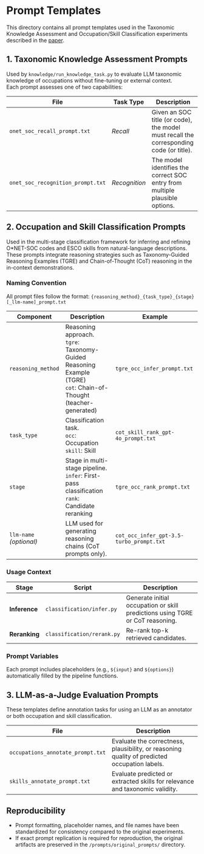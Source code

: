 # Prompt Templates

This directory contains all prompt templates used in the Taxonomic Knowledge Assessment and Occupation/Skill Classification experiments described in the [paper](https://arxiv.org/abs/2503.12989). 

## 1. Taxonomic Knowledge Assessment Prompts

Used by `knowledge/run_knowledge_task.py` to evaluate LLM taxonomic knowledge of occupations without fine-tuning or external context.  
Each prompt assesses one of two capabilities:

| **File** | **Task Type** | **Description** |
|-----------|----------------|----------------|
| `onet_soc_recall_prompt.txt` | *Recall* | Given an SOC title (or code), the model must recall the corresponding code (or title). |
| `onet_soc_recognition_prompt.txt` | *Recognition* | The model identifies the correct SOC entry from multiple plausible options. |


## 2. Occupation and Skill Classification Prompts

Used in the multi-stage classification framework for inferring and refining O*NET-SOC codes and ESCO skills from natural-language descriptions. These prompts integrate reasoning strategies such as Taxonomy-Guided Reasoning Examples (TGRE) and Chain-of-Thought (CoT) reasoning in the in-context demonstrations.

### Naming Convention

All prompt files follow the format: `{reasoning_method}_{task_type}_{stage}[_llm-name]_prompt.txt`

| **Component** |**Description** | **Example** |
|----------------|--------------|--------------|
| `reasoning_method` |Reasoning approach. <br> `tgre`: Taxonomy-Guided Reasoning Example (TGRE) <br> `cot`: Chain-of-Thought (teacher-generated) | `tgre_occ_infer_prompt.txt` |
| `task_type` | Classification task. <br>`occ`: Occupation <br>`skill`: Skill | `cot_skill_rank_gpt-4o_prompt.txt` |
| `stage` | Stage in multi-stage pipeline. <br>`infer`: First-pass classification <br>`rank`: Candidate reranking | `tgre_occ_rank_prompt.txt` |
| `llm-name` *(optional)* | LLM used for generating reasoning chains (CoT prompts only). | `cot_occ_infer_gpt-3.5-turbo_prompt.txt` |

### Usage Context

| **Stage** | **Script** | **Description** |
|------------|-------------|-------------|
| **Inference** | `classification/infer.py` | Generate initial occupation or skill predictions using TGRE or CoT reasoning. |
| **Reranking** | `classification/rerank.py` | Re-rank top-k retrieved candidates. |

### Prompt Variables
Each prompt includes placeholders (e.g., `${input}` and `${options}`) automatically filled by the pipeline functions.


## 3. LLM-as-a-Judge Evaluation Prompts

These templates define annotation tasks for using an LLM as an annotator or both occupation and skill classification.  

| **File** | **Description** | 
|-----------|--------------|
| `occupations_annotate_prompt.txt` | Evaluate the correctness, plausibility, or reasoning quality of predicted occupation labels. 
| `skills_annotate_prompt.txt` | Evaluate predicted or extracted skills for relevance and taxonomic validity.

## Reproducibility

* Prompt formatting, placeholder names, and file names have been standardized for consistency compared to the original experiments. 
* If exact prompt replication is required for reproduction, the original artifacts are preserved in the `/prompts/original_prompts/` directory.
